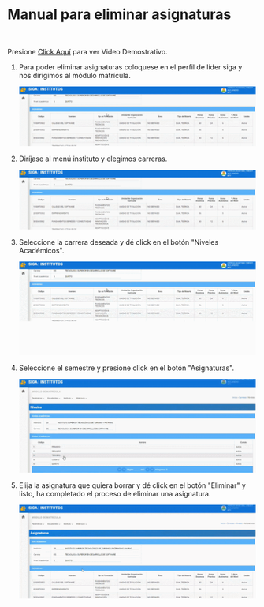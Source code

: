 # **Manual para eliminar asignaturas** 
<br>

Presione [Click Aquí](https://youtu.be/IJCUgMVwHeM) para ver Video Demostrativo. 

1. Para poder eliminar asignaturas coloquese en el perfil de líder siga y nos dirigimos al módulo matrícula.


    ![GIFGA1](EA_GIF1.gif)

2. Diríjase al menú instituto y elegimos carreras.

    ![GIFGA2](EA_GIF2.gif)


3. Seleccione la carrera deseada y dé click en el botón "Niveles Académicos".

    ![GIFGA3](EA_GIF3.gif)


4. Seleccione el semestre y presione click en el botón "Asignaturas".

    ![GIFGA4](EA_GIF4.gif)


55. Elija la asignatura que quiera borrar y dé click en el botón "Eliminar" y listo, ha completado el proceso de eliminar una asignatura.

    ![GIFGA5](EA_GIF5.gif)






